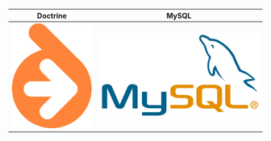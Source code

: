 | Doctrine | MySQL |
|   :---:  | :---: |
| [![Doctrine](images/doctrine.png)](/doctrine) | [![MySQL](images/mysql.png)](/mysql)
